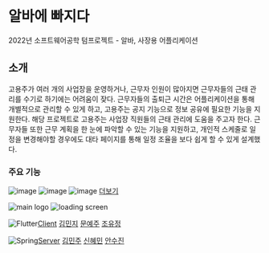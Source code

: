 # 알바에 빠지다
2022년 소프트웨어공학 텀프로젝트 - 알바, 사장용 어플리케이션

## 소개
고용주가 여러 개의 사업장을 운영하거나, 근무자 인원이 많아지면 근무자들의 근태 관리를 수기로 하기에는 어려움이 잦다. 근무자들의 출퇴근 시간은 어플리케이션을 통해 개별적으로 관리할 수 있게 하고, 고용주는 공지 기능으로 정보 공유에 필요한 기능을 지원한다. 해당 프로젝트로 고용주는 사업장 직원들의 근태 관리에 도움을 주고자 한다. 근무자들 또한 근무 계획을 한 눈에 파악할 수 있는 기능을 지원하고, 개인적 스케줄로 일정을 변경해야할 경우에도 대타 페이지를 통해 일정 조율을 보다 쉽게 할 수 있게 설계했다.

### 주요 기능
![image](https://user-images.githubusercontent.com/97522726/212629163-ecee6fc8-7adc-40fd-ab9b-cc467532641c.png)
![image](https://user-images.githubusercontent.com/97522726/212629190-fd53808a-2969-43bd-8951-9d5cf7aa373f.png)
![image](https://user-images.githubusercontent.com/97522726/212629233-5d79df21-deea-40aa-ad12-1466495daf9f.png)
[더보기](https://github.com/SoftWareEZ/README/files/10423753/ppt.pptx)

<img alt="main logo" src="https://user-images.githubusercontent.com/97781412/217320892-4057c65a-1a44-466b-b3be-2a916c6988f3.png"/>
<img alt="loading screen" src="https://user-images.githubusercontent.com/97781412/217320900-d8db42e2-c0b7-47de-9c3e-abc03c10f914.png"/>

<img alt="Flutter" src ="https://img.shields.io/badge/Flutter-02569B.svg?&style=for-the-badge&logo=Flutter&logoColor=white"/>[Client](https://github.com/SoftWareEZ/Client) [김민지](https://github.com/iamingji) [문예주](https://github.com/moonyeju) [조유정](https://github.com/hiyoojeong)

<img alt="Spring" src ="https://img.shields.io/badge/Spring-6DB33F.svg?&style=for-the-badge&logo=Spring&logoColor=white"/>[Server](https://github.com/SoftWareEZ/server2) [김민주](https://github.com/miiiinju) [신혜민](https://github.com/heymin2) [안수진](https://github.com/ssuzyn) 



